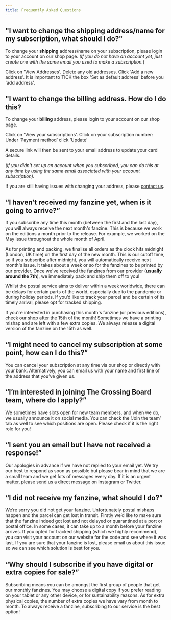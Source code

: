 ```yaml
---
title: Frequently Asked Questions
---
```


## "I want to change the **shipping** address/name for my subscription, what should I do?"

To change your **shipping** address/name on your subscription, please login to your account on our shop page. _(If you do not have an account yet, just create one with the same email you used to make a subscription._)

Click on 'View Addresses'. Delete any old addresses. Click 'Add a new address'. It is important to TICK the box 'Set as default address' before you 'add address'.

## "I want to change the **billing** address. How do I do this?

To change your **billing** address, please login to your account on our shop page.

Click on 'View your subscriptions'.
Click on your subscription number:
Under ‘Payment method’ click ‘Update’

A secure link will then be sent to your email address to update your card details.

_(If you didn't set up an account when you subscribed, you can do this at any time by using the same email associated with your account subscription)._ 

If you are still having issues with changing your address, please [contact us](mailto:contact@thecrossingboard.com).

## “I haven’t received my fanzine yet, when is it going to arrive?”

If you subscribe any time this month (between the first and the last day), you will always receive the next month's fanzine. This is because we work on the editions a month prior to the release. For example, we worked on the May issue throughout the whole month of April.

As for printing and packing, we finalise all orders as the clock hits midnight (London, UK time) on the first day of the new month. This is our cutoff time, so if you subscribe after midnight, you will automatically receive next month's issue. It takes about a week or so for the fanzines to be printed by our provider. Once we've received the fanzines from our provider (**usually around the 7th**), we immediately pack and ship them off to you!

Whilst the postal service aims to deliver within a week worldwide, there can be delays for certain parts of the world, especially due to the pandemic or during holiday periods. If you’d like to track your parcel and be certain of its timely arrival, please opt for tracked shipping.

If you're interested in purchasing this month's fanzine (or previous editions), check our shop after the 15th of the month! Sometimes we have a printing mishap and are left with a few extra copies. We always release a digital version of the fanzine on the 15th as well.

## “I might need to cancel my subscription at some point, how can I do this?”

You can cancel your subscription at any time via our shop or directly with your bank. Alternatively, you can email us with your name and first line of the address that you’ve given us.

## “I’m interested in joining The Crossing Board team, where do I apply?”

We sometimes have slots open for new team members, and when we do, we usually announce it on social media. You can check the ‘Join the team’ tab as well to see which positions are open. Please check if it is the right role for you!

## “I sent you an email but I have not received a response!”

Our apologies in advance if we have not replied to your email yet. We try our best to respond as soon as possible but please bear in mind that we are a small team and we get lots of messages every day. If it is an urgent matter, please send us a direct message on Instagram or Twitter.

## “I did not receive my fanzine, what should I do?”

We’re sorry you did not get your fanzine. Unfortunately postal mishaps happen and the parcel can get lost in transit. Firstly we’d like to make sure that the fanzine indeed got lost and not delayed or quarantined at a port or postal office. In some cases, it can take up to a month before your fanzine arrives. If you opted for tracked shipping (which we highly recommend), you can visit your account on our website for the code and see where it was last. If you are sure that your fanzine is lost, please email us about this issue so we can see which solution is best for you.

## “Why should I subscribe if you have digital or extra copies for sale?”

Subscribing means you can be amongst the first group of people that get our monthly fanzines. You may choose a digital copy if you prefer reading on your tablet or any other device, or for sustainability reasons. As for extra physical copies, the number of extra copies we have vary from month to month. To always receive a fanzine, subscribing to our service is the best option!
